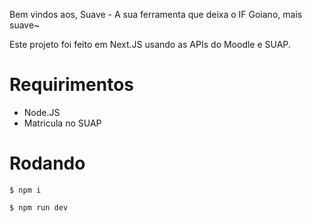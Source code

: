 Bem vindos aos, Suave - A sua ferramenta que deixa o IF Goiano, mais suave~

Este projeto foi feito em Next.JS usando as APIs do Moodle e SUAP.

# Requirimentos
- Node.JS
- Matricula no SUAP

# Rodando
`$ npm i`

`$ npm run dev`
